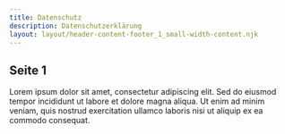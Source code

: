 ```yaml
---
title: Datenschutz
description: Datenschutzerklärung
layout: layout/header-content-footer_1_small-width-content.njk
---
```


## Seite 1

Lorem ipsum dolor sit amet, consectetur adipiscing elit. Sed do eiusmod tempor incididunt ut labore et dolore magna aliqua. Ut enim ad minim veniam, quis nostrud exercitation ullamco laboris nisi ut aliquip ex ea commodo consequat.
